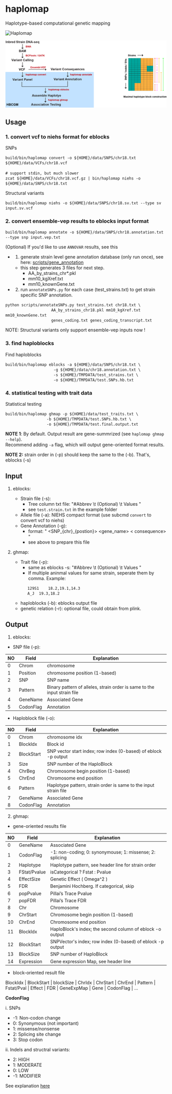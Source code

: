 
# haplomap
Haplotype-based computational genetic mapping  

![Haplomap](https://github.com/zqfang/haplomap/workflows/Haplomap/badge.svg)

![HBCGM](../docs/HBCGM.png)
## Usage

### 1. convert vcf to niehs format for eblocks

SNPs
```shell
build/bin/haplomap convert -o ${HOME}/data/SNPS/chr18.txt ${HOME}/data/VCFs/chr18.vcf

# support stdin, but much slower
zcat ${HOME}/data/VCFs/chr18.vcf.gz | bin/haplomap niehs -o ${HOME}/data/SNPS/chr18.txt
```
Structural variants
```shell
build/bin/haplomap niehs -o ${HOME}/data/SNPS/chr18.sv.txt --type sv input.sv.vcf
```

### 2. convert ensemble-vep results to eblocks input format
```shell
build/bin/haplomap annotate -o ${HOME}/data/SNPS/chr18.annotation.txt --type snp input.vep.txt
```

(Optional) If you'd like to use `ANNOVAR` results, see this

- 1. generate strain level gene annotation database (only run once), see here: 
[scripts/gene_annotation](../scripts/gene_annotation/README.md)
    - this step generates 3 files for next step.
      - AA_by_strains_chr*.pkl 
      - mm10_kgXref.txt 
      - mm10_knownGene.txt

- 2. run `annotateSNPs.py` for each case (test_strains.txt) to get strain specific SNP annotation.
```shell
python scripts/annotateSNPs.py test_strains.txt chr18.txt \
                    AA_by_strains_chr18.pkl mm10_kgXref.txt mm10_knownGene.txt
                    genes_coding.txt genes_coding_transcript.txt
```
NOTE: Structural variants only support ensemble-vep inputs now !

### 3. find haploblocks

Find haploblocks

```shell
build/bin/haplomap eblocks -a ${HOME}/data/SNPS/chr18.txt \
                     -g ${HOME}/data/chr18.annotation.txt \
                     -s ${HOME}/TMPDATA/test_strains.txt \
                     -o ${HOME}/TMPDATA/test.SNPs.hb.txt
```

### 4. statistical testing with trait data

Statistical testing  

```shell
build/bin/haplomap ghmap -p ${HOME}/data/test_traits.txt \
                  -b ${HOME}/TMPDATA/test.SNPs.hb.txt \
                  -o ${HOME}/TMPDATA/test.final.output.txt
```
**NOTE 1**: 
By default. Output result are gene-summrized (see `haplomap ghmap --help`).   
Recommend adding `-a` flag, which will output gene-oriented format results.

**NOTE 2:** strain order in (-p) should keep the same to the (-b). That's, eblocks (-s)

## Input
1. eblocks:
    - Strain file (-s): 
      - Tree column txt file: "#Abbrev \t (Optional) \t Values "
      - see `test.strain.txt` in the example folder
    - Allele file (-a): NIEHS compact format (use subcmd `convert` to convert vcf to niehs)
    - Gene Annotation (-g): 
      - format: " <SNP_{chr}_{postion}>  <gene_name>  < consequence> "
      - see above to prepare this file

2. ghmap:
    - Trait file (-p):  
        - same as eblocks -s:  "#Abbrev \t (Optional) \t Values "
        - If multiple aninmal values for same strain, seperate them by comma. Example:
        ```$xslt
           129S1	18.2,19.1,14.3
           A_J	19.3,18.2
        ```
    - haploblocks (-b): eblocks output file
    - genetic relation (-r): optional file, could obtain from plink.

## Output

1. eblocks:

- SNP file (-p):

| NO | Field | Explanation |
|--- | ---- | ------------ |
|0 |Chrom | chromosome      |
|1 |Position | chromosome position (1-based) | 
|2 |SNP | SNP name |
|3 |Pattern | Binary pattern of alleles, strain order is same to the input strain file |
|4 |GeneName| Associated Gene   |
|5 |CodonFlag | Annotation |

- Haploblock file (-o):

| NO | Field | Explanation |
|--- | ---- | ------------ |
|0 |Chrom | chromosome idx      |
|1 |BlockIdx | Block id            |
|2 |BlockStart | SNP vector start index; row index (0-based) of eblock -p output |
|3 |Size  | SNP number of the HaploBlock |
|4 |ChrBeg| Chromosome begin position (1-based) |
|5 |ChrEnd| Chromosome end position  |
|6 |Pattern | Haplotype pattern, strain order is same to the input strain file |
|7 |GeneName| Associated Gene   |
|8 |CodonFlag | Annotation |


2. ghmap:
  * gene-oriented results file

| NO |Field | Explanation |
|---| ---- | ------------ |
|0 |GeneName     | Associated Gene     |
|1 |CodonFlag    | -1: non-coding; 0: synonymouse; 1: missense; 2: splicing  |             |
|2 |Haplotype    | Haplotype pattern, see header line for strain order   |
|3 |FStat/Pvalue | isCategorical ? Fstat : Pvalue |
|4 |EffectSize   | Genetic Effect ( Omega^2 )   |
|5 |FDR          | Benjamini Hochberg. If categorical, skip |
|6 |popPvalue    | Pillai’s Trace Pvalue |
|7 |popFDR       | Pillai’s Trace FDR |
|8 |Chr          | Chromosome      |
|9 |ChrStart     | Chromosome begin position (1-based) |
|10 |ChrEnd      | Chromosome end position   |
|11 | BlockIdx   | HaploBlock's index; the second column of eblock -o output |
|12 | BlockStart | SNPVector's index; row index (0-based) of eblock -p output |
|13 | BlockSize  | SNP number of HaploBlock |
|14 | Expression  | Gene expression Map, see header line  |

  * block-oriented result file

BlockIdx | BlockStart | blockSize | ChrIdx | ChrStart | ChrEnd | Pattern | Fstat/Pval | Effect | FDR | GeneExpMap | Gene | CodonFlag | ...



**CodonFlag**

i. SNPs
  * -1: Non-codon change
  * 0: Synonymous (not important)
  * 1: missense/nonsense
  * 2: Splicing site change
  * 3: Stop codon

ii. Indels and structral variants: 
  * 2: HIGH
  * 1: MODERATE
  * 0: LOW
  * -1: MODIFIER

See explanation [here](https://uswest.ensembl.org/info/genome/variation/prediction/predicted_data.html) 


